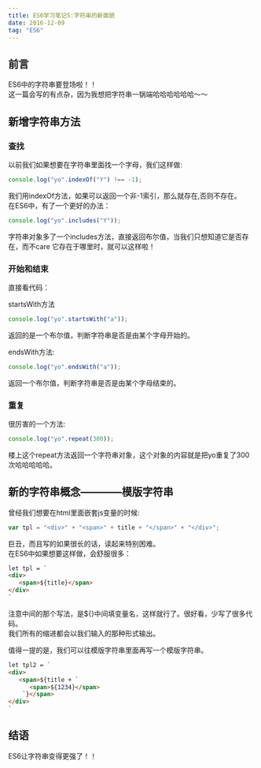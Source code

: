 ```yaml
---
title: ES6学习笔记5:字符串的新面貌
date: 2016-12-09
tag: "ES6"
---
```

## 前言
ES6中的字符串要登场啦！！    
这一篇会写的有点杂，因为我想把字符串一锅端哈哈哈哈哈哈～～    

## 新增字符串方法
### 查找
以前我们如果想要在字符串里面找一个字母，我们这样做:    

```js
console.log("yo".indexOf("Y") !== -1);
```

我们用indexOf方法，如果可以返回一个非-1索引，那么就存在,否则不存在。    
在ES6中，有了一个更好的办法：    
    
```js
console.log("yo".includes("Y"));
```

字符串对象多了一个includes方法，直接返回布尔值，当我们只想知道它是否存在，而不care
它存在于哪里时，就可以这样啦！    
   
### 开始和结束
直接看代码：    
    
startsWith方法
   
```js
console.log("yo".startsWith("a"));
```
    
返回的是一个布尔值，判断字符串是否是由某个字母开始的。     
    
endsWith方法:    
    
```js
console.log("yo".endsWith("a"));
```

返回一个布尔值，判断字符串是否是由某个字母结束的。    
    
### 重复    
很厉害的一个方法:    

```js
console.log("yo".repeat(300));
```

楼上这个repeat方法返回一个字符串对象，这个对象的内容就是把yo重复了300次哈哈哈哈哈。    
    

## 新的字符串概念————模版字符串
    
曾经我们想要在html里面嵌套js变量的时候:     

```js
var tpl = "<div>" + "<span>" + title + "</span>" + "</div>";
```

巨丑，而且写的如果很长的话，读起来特别困难。    
在ES6中如果想要这样做，会舒服很多：    
    
```html
let tpl = `
<div>
   <span>${title}</span>
</div>
`
```

注意中间的那个写法，是${}中间填变量名，这样就行了。很好看，少写了很多代码。   
我们所有的缩进都会以我们输入的那种形式输出。        
    
值得一提的是，我们可以往模版字符串里面再写一个模版字符串。    
   
```html
let tpl2 = `
<div>
   <span>${title + `
      <span>${1234}</span>
    `}</span>
</div>
`
```
    
## 结语
ES6让字符串变得更强了！！

    





    



